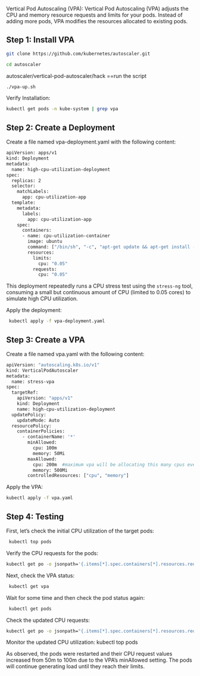 Vertical Pod Autoscaling (VPA):
Vertical Pod Autoscaling (VPA) adjusts the CPU and memory resource requests and limits for your pods. Instead of adding more pods, VPA modifies the resources allocated to existing pods.


## Step 1: Install VPA

```sh
git clone https://github.com/kubernetes/autoscaler.git
```
```sh
cd autoscaler
````
autoscaler/vertical-pod-autoscaler/hack  ==run the script
```sh
./vpa-up.sh
``` 
Verify Installation:
```sh
kubectl get pods -n kube-system | grep vpa
``` 
## Step 2: Create a Deployment

Create a file named vpa-deployment.yaml with the following content:
```sh
apiVersion: apps/v1
kind: Deployment
metadata:
  name: high-cpu-utilization-deployment
spec:
  replicas: 2
  selector:
    matchLabels:
      app: cpu-utilization-app
  template:
    metadata:
      labels:
        app: cpu-utilization-app
    spec:
      containers:
      - name: cpu-utilization-container
        image: ubuntu
        command: ["/bin/sh", "-c", "apt-get update && apt-get install -y stress-ng && while true; do stress-ng --cpu 1; done"]
        resources:
          limits:
            cpu: "0.05"
          requests:
            cpu: "0.05"
```
This deployment repeatedly runs a CPU stress test using the `stress-ng` tool, consuming a small but continuous amount of CPU (limited to 0.05 cores) to simulate high CPU utilization.

Apply the deployment:

```sh
 kubectl apply -f vpa-deployment.yaml
```
## Step 3: Create a VPA
Create a file named vpa.yaml with the following content:

```sh
apiVersion: "autoscaling.k8s.io/v1"
kind: VerticalPodAutoscaler
metadata:
  name: stress-vpa
spec:
  targetRef:
    apiVersion: "apps/v1"
    kind: Deployment
    name: high-cpu-utilization-deployment
  updatePolicy:
    updateMode: Auto
  resourcePolicy:
    containerPolicies:
      - containerName: '*'
        minAllowed:
          cpu: 100m
          memory: 50Mi
        maxAllowed:
          cpu: 200m  #maximum vpa will be allocating this many cpus even if demand is higher.
          memory: 500Mi
        controlledResources: ["cpu", "memory"]
```
Apply the VPA:

```sh
kubectl apply -f vpa.yaml
```
## Step 4: Testing
First, let’s check the initial CPU utilization of the target pods:

```sh
 kubectl top pods
```
Verify the CPU requests for the pods:
```sh
kubectl get po -o jsonpath='{.items[*].spec.containers[*].resources.requests.cpu}'
```
Next, check the VPA status:
```sh
 kubectl get vpa
```
Wait for some time and then check the pod status again:
```sh
 kubectl get pods
```
Check the updated CPU requests:
```sh
kubectl get po -o jsonpath="{.items[*].spec.containers[*].resources.requests.cpu}"
```
 
Monitor the updated CPU utilization:
 kubectl top pods

As observed, the pods were restarted and their CPU request values increased from 50m to 100m due to the VPA’s minAllowed setting. The pods will continue generating load until they reach their limits.

